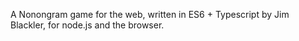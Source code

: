 A Nonongram game for the web, written in ES6 + Typescript by Jim Blackler, for node.js and the browser.
